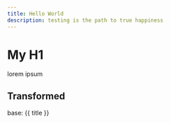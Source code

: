 ```yaml
---
title: Hello World
description: testing is the path to true happiness
---
```


# My H1

lorem ipsum

## Transformed

base: {{ title }}